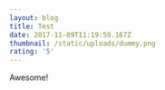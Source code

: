 ```yaml
---
layout: blog
title: Test
date: 2017-11-09T11:19:59.167Z
thumbnail: /static/uploads/dummy.png
rating: '5'
---
```

Awesome!
